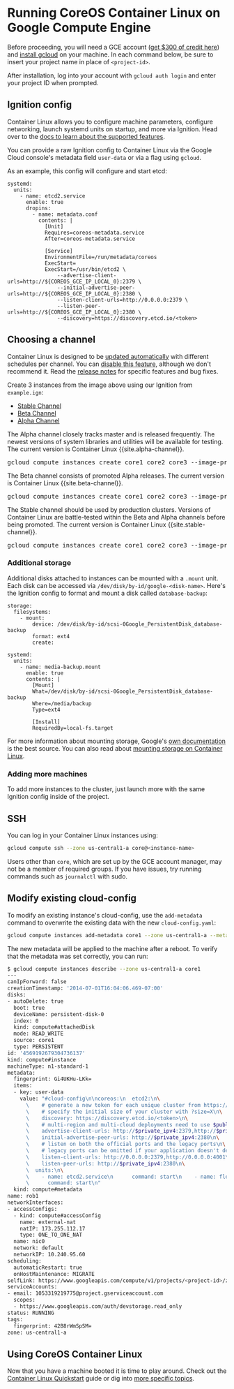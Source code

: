 # Running CoreOS Container Linux on Google Compute Engine

Before proceeding, you will need a GCE account ([get $300 of credit here][free-trial]) and [install gcloud][gcloud-documentation] on your machine. In each command below, be sure to insert your project name in place of `<project-id>`.

[gce-advanced-os]: http://developers.google.com/compute/docs/transition-v1#customkernelbinaries
[gcloud-documentation]: https://cloud.google.com/sdk/
[free-trial]: https://cloud.google.com/free-trial/?utm_source=coreos&utm_medium=partners&utm_campaign=partner-free-trial

After installation, log into your account with `gcloud auth login` and enter your project ID when prompted.

## Ignition config

Container Linux allows you to configure machine parameters, configure networking, launch systemd units on startup, and more via Ignition. Head over to the [docs to learn about the supported features][ignition-docs].

You can provide a raw Ignition config to Container Linux via the Google Cloud console's metadata field `user-data` or via a flag using `gcloud`.

As an example, this config will configure and start etcd:

```container-linux-config
systemd:
  units:
    - name: etcd2.service
      enable: true
      dropins:
        - name: metadata.conf
          contents: |
            [Unit]
            Requires=coreos-metadata.service
            After=coreos-metadata.service

            [Service]
            EnvironmentFile=/run/metadata/coreos
            ExecStart=
            ExecStart=/usr/bin/etcd2 \
                --advertise-client-urls=http://${COREOS_GCE_IP_LOCAL_0}:2379 \
                --initial-advertise-peer-urls=http://${COREOS_GCE_IP_LOCAL_0}:2380 \
                --listen-client-urls=http://0.0.0.0:2379 \
                --listen-peer-urls=http://${COREOS_GCE_IP_LOCAL_0}:2380 \
                --discovery=https://discovery.etcd.io/<token>
```

[ignition-docs]: https://coreos.com/ignition/docs/latest

## Choosing a channel

Container Linux is designed to be [updated automatically](https://coreos.com/why/#updates) with different schedules per channel. You can [disable this feature](update-strategies.md), although we don't recommend it. Read the [release notes](https://coreos.com/releases) for specific features and bug fixes.

Create 3 instances from the image above using our Ignition from `example.ign`:

<div id="gce-create">
  <ul class="nav nav-tabs">
    <li class="active"><a href="#stable-create" data-toggle="tab">Stable Channel</a></li>
    <li><a href="#beta-create" data-toggle="tab">Beta Channel</a></li>
    <li><a href="#alpha-create" data-toggle="tab">Alpha Channel</a></li>
  </ul>
  <div class="tab-content coreos-docs-image-table">
    <div class="tab-pane" id="alpha-create">
      <p>The Alpha channel closely tracks master and is released frequently. The newest versions of system libraries and utilities will be available for testing. The current version is Container Linux {{site.alpha-channel}}.</p>
      <pre>gcloud compute instances create core1 core2 core3 --image-project coreos-cloud --image-family coreos-alpha --zone us-central1-a --machine-type n1-standard-1 --metadata-from-file user-data=config.ign</pre>
    </div>
    <div class="tab-pane" id="beta-create">
      <p>The Beta channel consists of promoted Alpha releases. The current version is Container Linux {{site.beta-channel}}.</p>
      <pre>gcloud compute instances create core1 core2 core3 --image-project coreos-cloud --image-family coreos-beta --zone us-central1-a --machine-type n1-standard-1 --metadata-from-file user-data=config.ign</pre>
    </div>
    <div class="tab-pane active" id="stable-create">
      <p>The Stable channel should be used by production clusters. Versions of Container Linux are battle-tested within the Beta and Alpha channels before being promoted. The current version is Container Linux {{site.stable-channel}}.</p>
      <pre>gcloud compute instances create core1 core2 core3 --image-project coreos-cloud --image-family coreos-stable --zone us-central1-a --machine-type n1-standard-1 --metadata-from-file user-data=config.ign</pre>
    </div>
  </div>
</div>

### Additional storage

Additional disks attached to instances can be mounted with a `.mount` unit. Each disk can be accessed via `/dev/disk/by-id/google-<disk-name>`. Here's the Ignition config to format and mount a disk called `database-backup`:

```container-linux-config
storage:
  filesystems:
    - mount:
        device: /dev/disk/by-id/scsi-0Google_PersistentDisk_database-backup
        format: ext4
        create:

systemd:
  units:
    - name: media-backup.mount
      enable: true
      contents: |
        [Mount]
        What=/dev/disk/by-id/scsi-0Google_PersistentDisk_database-backup
        Where=/media/backup
        Type=ext4

        [Install]
        RequiredBy=local-fs.target
```

For more information about mounting storage, Google's [own documentation](https://developers.google.com/compute/docs/disks#attach_disk) is the best source. You can also read about [mounting storage on Container Linux](mounting-storage.md).

### Adding more machines

To add more instances to the cluster, just launch more with the same Ignition config inside of the project.

## SSH

You can log in your Container Linux instances using:

```sh
gcloud compute ssh --zone us-central1-a core@<instance-name>
```

Users other than `core`, which are set up by the GCE account manager, may not be a member of required groups. If you have issues, try running commands such as `journalctl` with sudo.

## Modify existing cloud-config

To modify an existing instance's cloud-config, use the `add-metadata` command to overwrite the existing data with the new `cloud-config.yaml`:

```sh
gcloud compute instances add-metadata core1 --zone us-central1-a --metadata-from-file=user-data=cloud-config.yaml
```

The new metadata will be applied to the machine after a reboot. To verify that the metadata was set correctly, you can run:

```sh
$ gcloud compute instances describe --zone us-central1-a core1
---
canIpForward: false
creationTimestamp: '2014-07-01T16:04:06.469-07:00'
disks:
- autoDelete: true
  boot: true
  deviceName: persistent-disk-0
  index: 0
  kind: compute#attachedDisk
  mode: READ_WRITE
  source: core1
  type: PERSISTENT
id: '4569192679304736137'
kind: compute#instance
machineType: n1-standard-1
metadata:
  fingerprint: Gi4UKHu-LKk=
  items:
  - key: user-data
    value: "#cloud-config\n\ncoreos:\n  etcd2:\n\
      \    # generate a new token for each unique cluster from https://discovery.etcd.io/new?size=3\n\
      \    # specify the initial size of your cluster with ?size=X\n\
      \    discovery: https://discovery.etcd.io/<token>\n\
      \    # multi-region and multi-cloud deployments need to use $public_ipv4\n\
      \    advertise-client-urls: http://$private_ipv4:2379,http://$private_ipv4:4001\n\
      \    initial-advertise-peer-urls: http://$private_ipv4:2380\n\
      \    # listen on both the official ports and the legacy ports\n\
      \    # legacy ports can be omitted if your application doesn't depend on them\n\
      \    listen-client-urls: http://0.0.0.0:2379,http://0.0.0.0:4001\n\
      \    listen-peer-urls: http://$private_ipv4:2380\n\
      \  units:\n\
      \    - name: etcd2.service\n      command: start\n    - name: fleet.service\n\
      \      command: start\n"
  kind: compute#metadata
name: rob1
networkInterfaces:
- accessConfigs:
  - kind: compute#accessConfig
    name: external-nat
    natIP: 173.255.112.17
    type: ONE_TO_ONE_NAT
  name: nic0
  network: default
  networkIP: 10.240.95.60
scheduling:
  automaticRestart: true
  onHostMaintenance: MIGRATE
selfLink: https://www.googleapis.com/compute/v1/projects/<project-id>/zones/us-central1-a/instances/core1
serviceAccounts:
- email: 1053319219775@project.gserviceaccount.com
  scopes:
  - https://www.googleapis.com/auth/devstorage.read_only
status: RUNNING
tags:
  fingerprint: 42B8rWmSpSM=
zone: us-central1-a
```

## Using CoreOS Container Linux

Now that you have a machine booted it is time to play around. Check out the [Container Linux Quickstart](quickstart.md) guide or dig into [more specific topics](https://coreos.com/docs).
